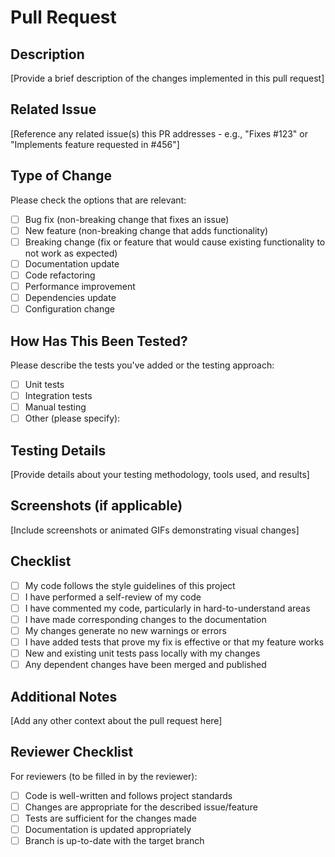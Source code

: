 # Pull Request

## Description

[Provide a brief description of the changes implemented in this pull request]

## Related Issue

[Reference any related issue(s) this PR addresses - e.g., "Fixes #123" or "Implements feature requested in #456"]

## Type of Change

Please check the options that are relevant:

- [ ] Bug fix (non-breaking change that fixes an issue)
- [ ] New feature (non-breaking change that adds functionality)
- [ ] Breaking change (fix or feature that would cause existing functionality to not work as expected)
- [ ] Documentation update
- [ ] Code refactoring
- [ ] Performance improvement
- [ ] Dependencies update
- [ ] Configuration change

## How Has This Been Tested?

Please describe the tests you've added or the testing approach:

- [ ] Unit tests
- [ ] Integration tests
- [ ] Manual testing
- [ ] Other (please specify): 

## Testing Details

[Provide details about your testing methodology, tools used, and results]

## Screenshots (if applicable)

[Include screenshots or animated GIFs demonstrating visual changes]

## Checklist

- [ ] My code follows the style guidelines of this project
- [ ] I have performed a self-review of my code
- [ ] I have commented my code, particularly in hard-to-understand areas
- [ ] I have made corresponding changes to the documentation
- [ ] My changes generate no new warnings or errors
- [ ] I have added tests that prove my fix is effective or that my feature works
- [ ] New and existing unit tests pass locally with my changes
- [ ] Any dependent changes have been merged and published

## Additional Notes

[Add any other context about the pull request here]

## Reviewer Checklist

For reviewers (to be filled in by the reviewer):

- [ ] Code is well-written and follows project standards
- [ ] Changes are appropriate for the described issue/feature
- [ ] Tests are sufficient for the changes made
- [ ] Documentation is updated appropriately
- [ ] Branch is up-to-date with the target branch